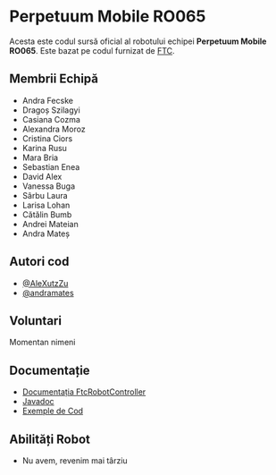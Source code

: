 
# Perpetuum Mobile RO065

Acesta este codul sursă oficial al robotului echipei **Perpetuum Mobile RO065**. Este
bazat pe codul furnizat de [FTC](https://www.firstinspires.org/).

## Membrii Echipă
- Andra Fecske
- Dragoș Szilagyi
- Casiana Cozma
- Alexandra Moroz
- Cristina Ciors
- Karina Rusu
- Mara Bria
- Sebastian Enea
- David Alex
- Vanessa Buga
- Sârbu Laura
- Larisa Lohan
- Cătălin Bumb
- Andrei Mateian
- Andra Mateș
## Autori cod

- [@AleXutzZu](https://www.github.com/AleXutzZu)
- [@andramates](https://www.github.com/andramates)


## Voluntari

Momentan nimeni


## Documentație

- [Documentația FtcRobotController](https://github.com/FIRST-Tech-Challenge/FtcRobotController/wiki)
- [Javadoc](https://javadoc.io/org.firstinspires.ftc)
- [Exemple de Cod](FtcRobotController/src/main/java/org/firstinspires/ftc/robotcontroller/external/samples)

## Abilități Robot

- Nu avem, revenim mai târziu

